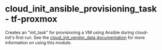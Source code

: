 # cloud_init_ansible_provisioning_task - tf-proxmox

Creates an "init_task" for provisioning a VM using Ansible during cloud-init's first run. See the
[cloud_init_vendor_data documentation](../cloud_init_vendor_data/variables.tf) for more information
on using this module.
